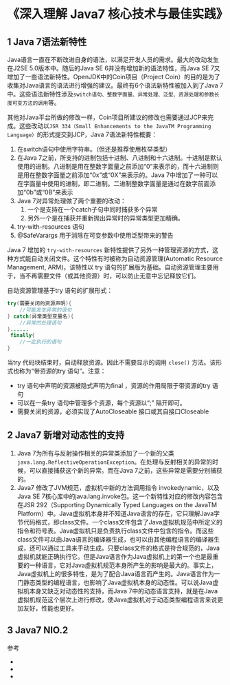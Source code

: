 # 《深入理解 Java7 核心技术与最佳实践》

## 1 Java 7语法新特性

Java语言一直在不断改进自身的语法，以满足开发人员的需求。最大的改动发生在J2SE 5.0版本中。随后的Java SE 6并没有增加新的语法特性，而Java SE 7又增加了一些语法新特性。OpenJDK中的Coin项目（Project Coin）的目的是为了收集对Java语言的语法进行增强的建议。最终有6个语法新特性被加入到了Java 7中。这些语法新特性涉及`switch语句、整数字面量、异常处理、泛型、资源处理和参数长度可变方法的调用`等。

其他对Java平台所做的修改一样，Coin项目所建议的修改也需要通过JCP来完成。这些改动以`JSR 334（Small Enhancements to the JavaTM Programming Language）`的形式提交到JCP，Java 7语法新特性概要：

1. 在switch语句中使用字符串。（但还是推荐使用枚举类型）
2. 在Java 7之前，所支持的进制包括十进制、八进制和十六进制。十进制是默认使用的进制。八进制是用在整数字面量之前添加“0”来表示的，而十六进制则是用在整数字面量之前添加“0x”或“0X”来表示的。Java 7中增加了一种可以在字面量中使用的进制，即二进制。二进制整数字面量是通过在数字前面添加“0b”或“0B”来表示
3. Java 7对异常处理做了两个重要的改动：
   1. 一个是支持在一个catch子句中同时捕获多个异常
   2. 另外一个是在捕获并重新抛出异常时的异常类型更加精确。
4. try-with-resources 语句
5. @SafeVarargs 用于消除在可变参数中使用泛型带来的警告

Java 7 增加的 `try-with-resources` 新特性提供了另外一种管理资源的方式，这种方式能自动关闭文件。这个特性有时被称为自动资源管理(Automatic Resource Management, ARM)，该特性以 try 语句的扩展版为基础。自动资源管理主要用于，当不再需要文件（或其他资源）时，可以防止无意中忘记释放它们。

自动资源管理基于try 语句的扩展形式：

```java
try(需要关闭的资源声明){
    //可能发生异常的语句
} catch(异常类型变量名){
    //异常的处理语句
}......
 finally{
    //一定执行的语句
}
```

当try 代码块结束时，自动释放资源。因此不需要显示的调用 `close()` 方法。该形式也称为“带资源的try 语句”。注意：

- try 语句中声明的资源被隐式声明为final ，资源的作用局限于带资源的try 语句
- 可以在一条try 语句中管理多个资源，每个资源以“;” 隔开即可。
- 需要关闭的资源，必须实现了AutoCloseable 接口或其自接口Closeable

## 2 Java7 新增对动态性的支持

1. Java 7为所有与反射操作相关的异常类添加了一个新的父类 `java.lang.ReflectiveOperationException`。在处理与反射相关的异常的时候，可以直接捕获这个新的异常。而在Java 7之前，这些异常是需要分别捕获的。
2. Java7 修改了JVM规范，虚拟机中新的方法调用指令 invokedynamic，以及Java SE 7核心库中的java.lang.invoke包。这一个新特性对应的修改内容包含在JSR 292（Supporting Dynamically Typed Languages on the JavaTM Platform）中。Java虚拟机本身并不知道Java语言的存在，它只理解Java字节代码格式，即class文件。一个class文件包含了Java虚拟机规范中所定义的指令和符号表。Java虚拟机只是负责执行class文件中包含的指令。而这些class文件可以由Java语言的编译器生成，也可以由其他编程语言的编译器生成，还可以通过工具来手动生成。只要class文件的格式是符合规范的，Java虚拟机就能正确执行它。但是Java语言作为Java虚拟机上的第一个也是最重要的一种语言，它对Java虚拟机规范本身所产生的影响是最大的。事实上，Java虚拟机上的很多特性，是为了配合Java语言而产生的。Java语言作为一门静态类型的编程语言，也影响了Java虚拟机本身的动态性。可以说Java虚拟机本身又缺乏对动态性的支持，而Java 7中的动态语言支持，就是在Java虚拟机规范这个层次上进行修改，使Java虚拟机对于动态类型编程语言来说更加友好，性能也更好。

## 3 Java7 NIO.2

参考

- [](../02-IO&Network/01-JavaIO.md)
- [](../02-IO&Network/03-NIO.md)
- [](../02-IO&Network/04-NIO2.md)
